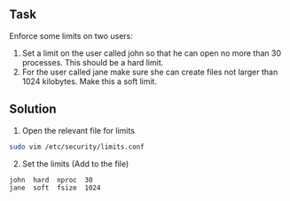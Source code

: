 ## Task
Enforce some limits on two users:  
1. Set a limit on the user called john so that he can open no more than 30 processes. This should be a hard limit.
2. For the user called jane make sure she can create files not larger than 1024 kilobytes. Make this a soft limit.

## Solution
1. Open the relevant file for limits
```bash
sudo vim /etc/security/limits.conf
```
2. Set the limits (Add to the file)
```bash
john  hard  nproc  30
jane  soft  fsize  1024
```
